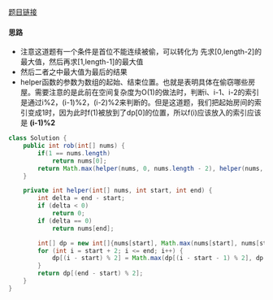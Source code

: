 [题目链接](https://leetcode-cn.com/problems/PzWKhm/)

#### 思路
+ 注意这道题有一个条件是首位不能连续被偷，可以转化为 先求[0,length-2]的最大值，然后再求[1,length-1]的最大值
+ 然后二者之中最大值为最后的结果
+ helper函数的参数为数组的起始、结束位置。也就是表明具体在偷窃哪些房屋。需要注意的是此前在空间复杂度为O(1)的做法时，判断i、i-1、i-2的索引是通过i%2，(i-1)%2，(i-2)%2来判断的。但是这道题，我们把起始房间的索引变成1时，因为此时f(1)被放到了dp[0]的位置，所以f(i)应该放入的索引应该是 **(i-1)%2**

```java
class Solution {
    public int rob(int[] nums) {
        if(1 == nums.length)
            return nums[0];
        return Math.max(helper(nums, 0, nums.length - 2), helper(nums, 1, nums.length - 1));
    }

    private int helper(int[] nums, int start, int end) {
        int delta = end - start;
        if (delta < 0)
            return 0;
        if (delta == 0)
            return nums[end];

        int[] dp = new int[]{nums[start], Math.max(nums[start], nums[start + 1])};
        for (int i = start + 2; i <= end; i++) {
            dp[(i - start) % 2] = Math.max(dp[(i - start - 1) % 2], dp[(i - start - 2) % 2] + nums[i]);
        }
        return dp[(end - start) % 2];
    }
}
```